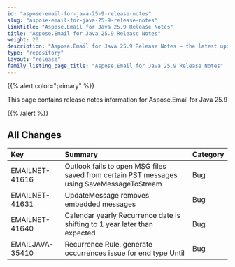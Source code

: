 ```yaml
---
id: "aspose-email-for-java-25-9-release-notes"
slug: "aspose-email-for-java-25-9-release-notes"
linktitle: "Aspose.Email for Java 25.9 Release Notes"
title: "Aspose.Email for Java 25.9 Release Notes"
weight: 20
description: "Aspose.Email for Java 25.9 Release Notes – the latest updates and fixes."
type: "repository"
layout: "release"
family_listing_page_title: "Aspose.Email for Java 25.9 Release Notes"
---
```


{{% alert color="primary" %}}

This page contains release notes information for Aspose.Email for Java 25.9

{{% /alert %}}

## **All Changes**

|**Key**|**Summary**|**Category**|
| :- | :- | :- |
|EMAILNET-41616|Outlook fails to open MSG files saved from certain PST messages using SaveMessageToStream|Bug|
|EMAILNET-41631|UpdateMessage removes embedded messages|Bug|
|EMAILNET-41640|Calendar yearly Recurrence date is shifting to 1 year later than expected|Bug|
|EMAILJAVA-35410|Recurrence Rule, generate occurrences issue for end type Until|Bug|

